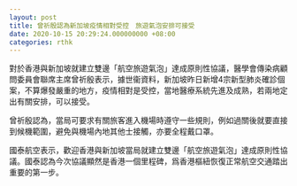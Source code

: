 ```yaml
---
layout: post
title: 曾祈殷認為新加坡疫情相對受控　旅遊氣泡安排可接受
date: 2020-10-15 20:29:24.000000000 +08:00
categories: rthk
---
```


對於香港與新加坡就建立雙邊「航空旅遊氣泡」達成原則性協議，醫學會傳染病顧問委員會聯席主席曾祈殷表示，據世衞資料，新加坡昨日新增4宗新型肺炎確診個案，不算爆發嚴重的地方，疫情相對是受控，當地醫療系統先進及成熟，若兩地定出有關安排，可以接受。

曾祈殷認為，當局可要求有關旅客進入機場時遵守一些規則，例如過關後就要直接到候機範圍，避免與機場內地其他士接觸，亦要全程戴口罩。

國泰航空表示，歡迎香港與新加坡當局就建立雙邊「航空旅遊氣泡」達成原則性協議。國泰認為今次協議顯然是香港一個里程碑，爲香港樞紐恢復正常航空交通踏出重要的第一步。

